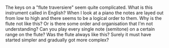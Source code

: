 The keys on a "flute traversiere" seem quite complicated. 
What is this instrument called in English?
When I look at a piano the notes are layed out from low to high and there seems to be a logical order to them.
Why is the flute not like this?
Or is there some order and organisation that I'm not understanding?
Can you play every single note (semitone) on a certain range on the flute?
Was the flute always like this? Surely it must have started simpler and gradually got more complex? 
